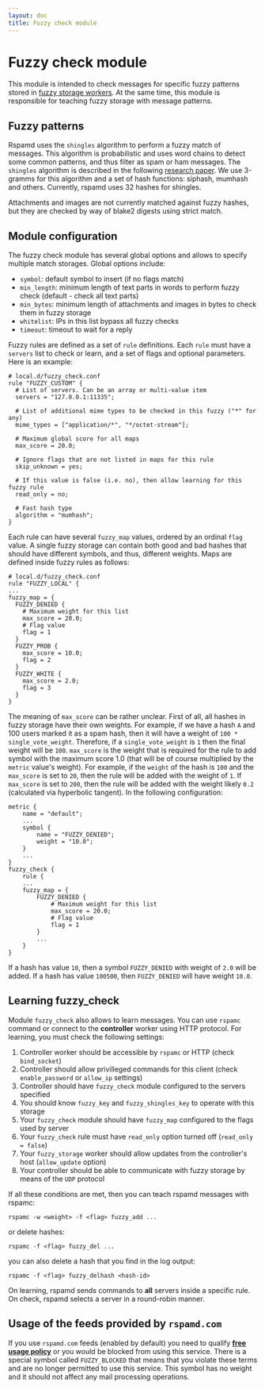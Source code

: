 ```yaml
---
layout: doc
title: Fuzzy check module
---
```

# Fuzzy check module

This module is intended to check messages for specific fuzzy patterns stored in
[fuzzy storage workers](../workers/fuzzy_storage.html). At the same time, this module
is responsible for teaching fuzzy storage with message patterns.

## Fuzzy patterns

Rspamd uses the `shingles` algorithm to perform a fuzzy match of messages. This algorithm
is probabilistic and uses word chains to detect some common patterns, and thus filter
as spam or ham messages. The `shingles` algorithm is described in the following 
[research paper](http://dl.acm.org/citation.cfm?id=283370). We use 3-gramms for this
algorithm and a set of hash functions: siphash, mumhash and others. Currently,
rspamd uses 32 hashes for shingles.

Attachments and images are not currently matched against fuzzy hashes, but they
are checked by way of blake2 digests using strict match.

## Module configuration

The fuzzy check module has several global options and allows to specify multiple match
storages. Global options include:

- `symbol`: default symbol to insert (if no flags match)
- `min_length`: minimum length of text parts in words to perform fuzzy check (default - check all text parts)
- `min_bytes`: minimum length of attachments and images in bytes to check them in fuzzy storage
- `whitelist`: IPs in this list bypass all fuzzy checks
- `timeout`: timeout to wait for a reply

Fuzzy rules are defined as a set of `rule` definitions. Each `rule` must have a `servers`
list to check or learn, and a set of flags and optional parameters. Here is an example:

~~~ucl
# local.d/fuzzy_check.conf
rule "FUZZY_CUSTOM" {
  # List of servers. Can be an array or multi-value item
  servers = "127.0.0.1:11335";

  # List of additional mime types to be checked in this fuzzy ("*" for any)
  mime_types = ["application/*", "*/octet-stream"];

  # Maximum global score for all maps
  max_score = 20.0;

  # Ignore flags that are not listed in maps for this rule
  skip_unknown = yes;

  # If this value is false (i.e. no), then allow learning for this fuzzy rule
  read_only = no;

  # Fast hash type
  algorithm = "mumhash";
}
~~~

Each rule can have several `fuzzy_map` values, ordered by an ordinal `flag` value. A single
fuzzy storage can contain both good and bad hashes that should have different symbols,
and thus, different weights. Maps are defined inside fuzzy rules as follows:

~~~ucl
# local.d/fuzzy_check.conf
rule "FUZZY_LOCAL" {
...
fuzzy_map = {
  FUZZY_DENIED {
    # Maximum weight for this list
    max_score = 20.0;
    # Flag value
    flag = 1
  }
  FUZZY_PROB {
    max_score = 10.0;
    flag = 2
  }
  FUZZY_WHITE {
    max_score = 2.0;
    flag = 3
  }
}
~~~

The meaning of `max_score` can be rather unclear. First of all, all hashes in
fuzzy storage have their own weights. For example, if we have a hash `A` and 100 users
marked it as a spam hash, then it will have a weight of `100 * single_vote_weight`.
Therefore, if a `single_vote_weight` is `1` then the final weight will be `100`.
`max_score` is the weight that is required for the rule to add symbol with the maximum
score 1.0 (that will be of course multiplied by the `metric` value's weight).
For example, if the `weight` of the hash is `100` and the `max_score` is set to `20`,
then the rule will be added with the weight of `1`. If `max_score` is set to `200`,
then the rule will be added with the weight likely `0.2` (calculated via hyperbolic tangent).
In the following configuration:

~~~ucl
metric {
	name = "default";
	...
	symbol {
		name = "FUZZY_DENIED";
		weight = "10.0";
	}
	...
}
fuzzy_check {
	rule {
	...
	fuzzy_map = {
		FUZZY_DENIED {
			# Maximum weight for this list
			max_score = 20.0;
			# Flag value
			flag = 1
        }
        ...
    }
}
~~~

If a hash has value `10`, then a symbol `FUZZY_DENIED` with weight of `2.0` will be added.
If a hash has value `100500`, then `FUZZY_DENIED` will have weight `10.0`.

## Learning fuzzy_check

Module `fuzzy_check` also allows to learn messages. You can use `rspamc` command or
connect to the **controller** worker using HTTP protocol. For learning, you must check 
the following settings:

1. Controller worker should be accessible by `rspamc` or HTTP (check `bind_socket`)
2. Controller should allow privilleged commands for this client (check `enable_password` or `allow_ip` settings)
3. Controller should have `fuzzy_check` module configured to the servers specified
4. You should know `fuzzy_key` and `fuzzy_shingles_key` to operate with this storage
5. Your `fuzzy_check` module should have `fuzzy_map` configured to the flags used by server
6. Your `fuzzy_check` rule must have `read_only` option turned off (`read_only = false`)
7. Your `fuzzy_storage` worker should allow updates from the controller's host (`allow_update` option)
8. Your controller should be able to communicate with fuzzy storage by means of the `UDP` protocol

If all these conditions are met, then you can teach rspamd messages with rspamc:

	rspamc -w <weight> -f <flag> fuzzy_add ...

or delete hashes:

	rspamc -f <flag> fuzzy_del ...

you can also delete a hash that you find in the log output:

	rspamc -f <flag> fuzzy_delhash <hash-id>

On learning, rspamd sends commands to **all** servers inside a specific rule. On check,
rspamd selects a server in a round-robin manner.

## Usage of the feeds provided by `rspamd.com`

If you use `rspamd.com` feeds (enabled by default) you need to qualify [**free usage policy**](https://rspamd.com/doc/usage_policy.html) or you would be blocked from using this service. There is a special symbol called `FUZZY_BLOCKED` that means that you violate these terms and are no longer permitted to use this service. This symbol has no weight and it should not affect any mail processing operations.
